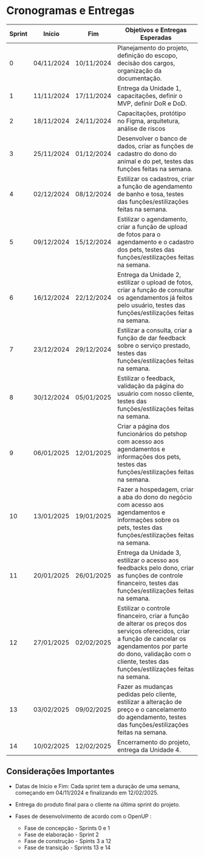 # Cronogramas e Entregas 

| Sprint | Início             | Fim                 | Objetivos e Entregas Esperadas                                             |
|--------|--------------------|---------------------|---------------------------------------------------------------------------|
| 0      | 04/11/2024         | 10/11/2024          | Planejamento do projeto, definição do escopo, decisão dos cargos, organização da documentação. |
| 1      | 11/11/2024         | 17/11/2024          | Entrega da Unidade 1, capacitações, definir o MVP, definir DoR e DoD.     |
| 2      | 18/11/2024         | 24/11/2024          | Capacitações, protótipo no Figma, arquitetura, análise de riscos                                      |
| 3      | 25/11/2024         | 01/12/2024          | Desenvolver o banco de dados, criar as funções de cadastro do dono do animal e do pet, testes das funções feitas na semana. |
| 4      | 02/12/2024         | 08/12/2024          | Estilizar os cadastros, criar a função de agendamento de banho e tosa, testes das funções/estilizações feitas na semana. |
| 5      | 09/12/2024         | 15/12/2024          | Estilizar o agendamento, criar a função de upload de fotos para o agendamento e o cadastro dos pets, testes das funções/estilizações feitas na semana. |
| 6      | 16/12/2024         | 22/12/2024          | Entrega da Unidade 2, estilizar o upload de fotos, criar a função de consultar os agendamentos já feitos pelo usuário, testes das funções/estilizações feitas na semana. |
| 7      | 23/12/2024         | 29/12/2024          | Estilizar a consulta, criar a função de dar feedback sobre o serviço prestado, testes das funções/estilizações feitas na semana. |
| 8      | 30/12/2024         | 05/01/2025          | Estilizar o feedback, validação da página do usuário com nosso cliente, testes das funções/estilizações feitas na semana. |
| 9      | 06/01/2025         | 12/01/2025          | Criar a página dos funcionários do petshop com acesso aos agendamentos e informações dos pets, testes das funções/estilizações feitas na semana. |
| 10     | 13/01/2025         | 19/01/2025          | Fazer a hospedagem, criar a aba do dono do negócio com acesso aos agendamentos e informações sobre os pets, testes das funções/estilizações feitas na semana. |
| 11     | 20/01/2025         | 26/01/2025          | Entrega da Unidade 3, estilizar o acesso aos feedbacks pelo dono, criar as funções de controle financeiro, testes das funções/estilizações feitas na semana. |
| 12     | 27/01/2025         | 02/02/2025          | Estilizar o controle financeiro, criar a função de alterar os preços dos serviços oferecidos, criar a função de cancelar os agendamentos por parte do dono, validação com o cliente, testes das funções/estilizações feitas na semana. |
| 13     | 03/02/2025         | 09/02/2025          | Fazer as mudanças pedidas pelo cliente, estilizar a alteração de preço e o cancelamento do agendamento, testes das funções/estilizações feitas na semana. |
| 14     | 10/02/2025         | 12/02/2025          | Encerramento do projeto, entrega da Unidade 4.                            |

## Considerações Importantes 

- Datas de Início e Fim: Cada sprint tem a duração de uma semana, começando em 04/11/2024 e finalizando em 12/02/2025. 

 - Entrega do produto final para o cliente na última sprint do projeto. 

 - Fases de desenvolvimento de acordo com o OpenUP :
    * Fase de concepção - Sprints 0 e 1
    * Fase de elaboração - Sprint 2
    * Fase de construção - Spints 3 a 12
    * Fase de transição - Sprints 13 e 14


